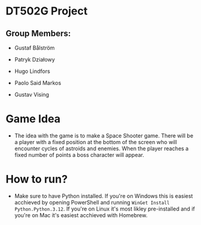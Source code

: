 # DT502G Project

## Group Members:

- Gustaf Bålström

- Patryk Działowy

- Hugo Lindfors

- Paolo Said Markos

- Gustav Vising

# Game Idea
- The idea with the game is to make a Space Shooter game. There will be a player with a fixed position at the bottom of the screen who will encounter cycles of astroids and enemies. When the player reaches a fixed number of points a boss character will appear.

# How to run?
- Make sure to have Python installed. If you're on Windows this is easiest acchieved by opening PowerShell and running `WinGet Install Python.Python.3.12`. If you're on Linux it's most likley pre-installed and if you're on Mac it's easiest acchieved with Homebrew.
